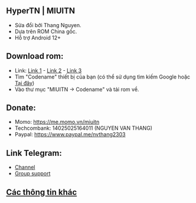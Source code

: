 ## HyperTN | MIUITN
- Sửa đổi bởi Thang Nguyen.
- Dựa trên ROM China gốc.
- Hỗ trợ Android 12+

## Download rom:
- Link: [Link 1](https://miuitn.vercel.app) - [Link 2](https://xiaomitn.vercel.app/) - [Link 3](https://xiaomitn.pages.dev)
- Tìm "Codename" thiết bị của bạn (có thể sử dụng tìm kiếm Google hoặc [Tại đây](https://xiaomiui.net/all-xiaomi-codenames-5137))
- Vào thư mục "MIUITN -> Codename" và tải rom về.

## Donate:
- Momo: https://me.momo.vn/miuitn
- Techcombank: 14025025164011 (NGUYEN VAN THANG)
- Paypal: https://www.paypal.me/nvthang2303

## Link Telegram: 
- [Channel](http://t.me/MiuiTNChannel)
- [Group support](http://t.me/MiuiTNGroup)

## [Các thông tin khác](https://github.com/nvthang2303/HyperTN/tree/main/Information_VIE) 
